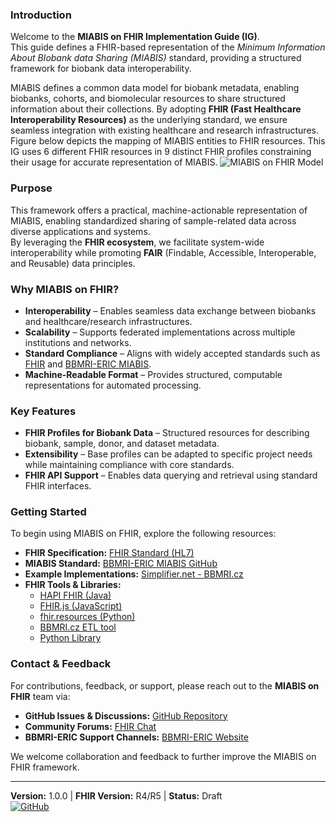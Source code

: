 ### Introduction
Welcome to the **MIABIS on FHIR Implementation Guide (IG)**.  
This guide defines a FHIR-based representation of the *Minimum Information About BIobank data Sharing (MIABIS)* standard, providing a structured framework for biobank data interoperability.

MIABIS defines a common data model for biobank metadata, enabling biobanks, cohorts, and biomolecular resources to share structured information about their collections. By adopting **FHIR (Fast Healthcare Interoperability Resources)** as the underlying standard, we ensure seamless integration with existing healthcare and research infrastructures.
Figure below depicts the mapping of MIABIS entities to FHIR resources. This IG uses 6 different FHIR resources in 9 distinct FHIR profiles constraining their usage for accurate representation of MIABIS.
![MIABIS on FHIR Model](miabis_to_fhir_mapping.png)

### Purpose
This framework offers a practical, machine-actionable representation of MIABIS, enabling standardized sharing of sample-related data across diverse applications and systems.  
By leveraging the **FHIR ecosystem**, we facilitate system-wide interoperability while promoting **FAIR** (Findable, Accessible, Interoperable, and Reusable) data principles.

### Why MIABIS on FHIR?
- **Interoperability** – Enables seamless data exchange between biobanks and healthcare/research infrastructures.
- **Scalability** – Supports federated implementations across multiple institutions and networks.
- **Standard Compliance** – Aligns with widely accepted standards such as [FHIR](https://hl7.org/fhir/) and [BBMRI-ERIC MIABIS](https://github.com/BBMRI-ERIC/miabis).
- **Machine-Readable Format** – Provides structured, computable representations for automated processing.

### Key Features
- **FHIR Profiles for Biobank Data** – Structured resources for describing biobank, sample, donor, and dataset metadata.
- **Extensibility** – Base profiles can be adapted to specific project needs while maintaining compliance with core standards.
- **FHIR API Support** – Enables data querying and retrieval using standard FHIR interfaces.

### Getting Started
To begin using MIABIS on FHIR, explore the following resources:
- **FHIR Specification:** [FHIR Standard (HL7)](https://hl7.org/fhir/)
- **MIABIS Standard:** [BBMRI-ERIC MIABIS GitHub](https://github.com/BBMRI-ERIC/miabis)
- **Example Implementations:** [Simplifier.net - BBMRI.cz](https://simplifier.net/BBMRI.cz)
- **FHIR Tools & Libraries:**
    - [HAPI FHIR (Java)](https://hapifhir.io/)
    - [FHIR.js (JavaScript)](https://github.com/FHIR/fhir.js)
    - [fhir.resources (Python)](https://github.com/nazrulworld/fhir.resources)
    - [BBMRI.cz ETL tool](https://github.com/BBMRI-cz/fhir-module)
    - [Python Library](https://pypi.org/project/MIABIS-on-FHIR)

### Contact & Feedback
For contributions, feedback, or support, please reach out to the **MIABIS on FHIR** team via:
- **GitHub Issues & Discussions:** [GitHub Repository](https://github.com/BBMRI-cz/miabis-on-fhir)
- **Community Forums:** [FHIR Chat](https://chat.fhir.org/)
- **BBMRI-ERIC Support Channels:** [BBMRI-ERIC Website](https://www.bbmri-eric.eu/)

We welcome collaboration and feedback to further improve the MIABIS on FHIR framework.

---  
**Version:** 1.0.0 | **FHIR Version:** R4/R5 | **Status:** Draft  
[![GitHub](https://img.shields.io/badge/GitHub-MIABIS--on--FHIR-blue?logo=github)](https://github.com/BBMRI-cz/miabis-on-fhir)

